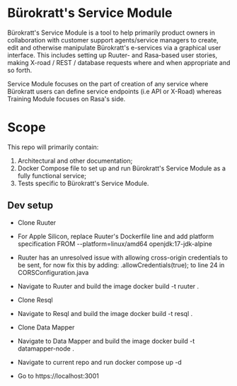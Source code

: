 # Bürokratt's Service Module

Bürokratt's Service Module is a tool to help primarily product owners in collaboration with customer support agents/service managers to create, edit and otherwise manipulate Bürokratt's e-services via a graphical user interface. This includes setting up Ruuter- and Rasa-based user stories, making X-road / REST / database requests where and when appropriate and so forth.

Service Module focuses on the part of creation of any service where Bürokratt users can define service endpoints (i.e API or X-Road) whereas Training Module focuses on Rasa's side.  

# Scope
This repo will primarily contain:

1. Architectural and other documentation;
2. Docker Compose file to set up and run Bürokratt's Service Module as a fully functional service;
3. Tests specific to Bürokratt's Service Module.

## Dev setup
* Clone Ruuter

* For Apple Silicon, replace Ruuter's Dockerfile line and add platform specification FROM --platform=linux/amd64 openjdk:17-jdk-alpine

* Ruuter has an unresolved issue with allowing cross-origin credentials to be sent, for now fix this by adding: .allowCredentials(true); to line 24 in CORSConfiguration.java

* Navigate to Ruuter and build the image docker build -t ruuter .

* Clone Resql

* Navigate to Resql and build the image docker build -t resql .

* Clone Data Mapper

* Navigate to Data Mapper and build the image docker build -t datamapper-node .

* Navigate to current repo and run docker compose up -d

* Go to https://localhost:3001
